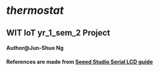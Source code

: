 # _thermostat_
## WIT IoT yr_1_sem_2 Project
#### Author@Jun-Shuo Ng
#### References are made from [Seeed Studio Serial LCD guide](https://github.com/Seeed-Studio/Serial_LCD)
